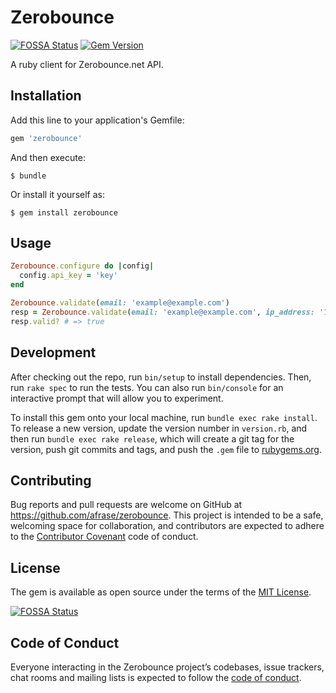 # Zerobounce
[![FOSSA Status](https://app.fossa.io/api/projects/git%2Bgithub.com%2Fafrase%2Fzerobounce.svg?type=shield)](https://app.fossa.io/projects/git%2Bgithub.com%2Fafrase%2Fzerobounce?ref=badge_shield)
[![Gem Version](https://badge.fury.io/rb/zerobounce.svg)](https://badge.fury.io/rb/zerobounce)

A ruby client for Zerobounce.net API.

## Installation

Add this line to your application's Gemfile:

```ruby
gem 'zerobounce'
```

And then execute:

    $ bundle

Or install it yourself as:

    $ gem install zerobounce

## Usage

```ruby
Zerobounce.configure do |config|
  config.api_key = 'key'
end

Zerobounce.validate(email: 'example@example.com')
resp = Zerobounce.validate(email: 'example@example.com', ip_address: '127.0.0.1')
resp.valid? # => true
```

## Development

After checking out the repo, run `bin/setup` to install dependencies.
Then, run `rake spec` to run the tests. You can also run `bin/console`
for an interactive prompt that will allow you to experiment.

To install this gem onto your local machine, run `bundle exec rake install`.
To release a new version, update the version number in `version.rb`,
and then run `bundle exec rake release`, which will create a git tag for
the version, push git commits and tags, and push the `.gem` file to
[rubygems.org](https://rubygems.org).

## Contributing

Bug reports and pull requests are welcome on GitHub at 
https://github.com/afrase/zerobounce. This project is intended to be a safe,
welcoming space for collaboration, and contributors are expected to adhere
to the [Contributor Covenant](http://contributor-covenant.org) code of conduct.

## License

The gem is available as open source under the terms of the
[MIT License](https://opensource.org/licenses/MIT).

[![FOSSA Status](https://app.fossa.io/api/projects/git%2Bgithub.com%2Fafrase%2Fzerobounce.svg?type=large)](https://app.fossa.io/projects/git%2Bgithub.com%2Fafrase%2Fzerobounce?ref=badge_large)

## Code of Conduct

Everyone interacting in the Zerobounce project’s codebases, issue trackers,
chat rooms and mailing lists is expected to follow the 
[code of conduct](https://github.com/afrase/zerobounce/blob/master/CODE_OF_CONDUCT.md).
